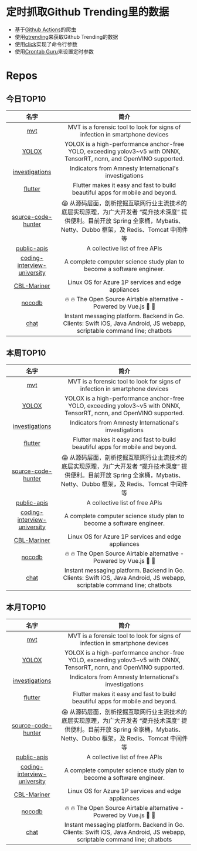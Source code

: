 # 定时抓取Github Trending里的数据
* 基于[Github Actions](https://docs.github.com/en/actions)的爬虫
* 使用[gtrending](https://github.com/hedythedev/gtrending)来获取Github Trending的数据
* 使用[click](https://github.com/pallets/click)实现了命令行参数
* 使用[Crontab Guru](https://crontab.guru/)来设置定时参数

# Repos
## 今日TOP10 
<!-- START OF DAILY_TOP10_REPOS -->
| 名字 | 简介 |
| :----: | :----: |
| [mvt](https://github.com/mvt-project/mvt) | MVT is a forensic tool to look for signs of infection in smartphone devices |
| [YOLOX](https://github.com/Megvii-BaseDetection/YOLOX) | YOLOX is a high-performance anchor-free YOLO, exceeding yolov3~v5 with ONNX, TensorRT, ncnn, and OpenVINO supported. |
| [investigations](https://github.com/AmnestyTech/investigations) | Indicators from Amnesty International's investigations |
| [flutter](https://github.com/flutter/flutter) | Flutter makes it easy and fast to build beautiful apps for mobile and beyond. |
| [source-code-hunter](https://github.com/doocs/source-code-hunter) | 😱 从源码层面，剖析挖掘互联网行业主流技术的底层实现原理，为广大开发者 “提升技术深度” 提供便利。目前开放 Spring 全家桶，Mybatis、Netty、Dubbo 框架，及 Redis、Tomcat 中间件等 |
| [public-apis](https://github.com/public-apis/public-apis) | A collective list of free APIs |
| [coding-interview-university](https://github.com/jwasham/coding-interview-university) | A complete computer science study plan to become a software engineer. |
| [CBL-Mariner](https://github.com/microsoft/CBL-Mariner) | Linux OS for Azure 1P services and edge appliances |
| [nocodb](https://github.com/nocodb/nocodb) | 🔥 🔥 The Open Source Airtable alternative - Powered by Vue.js 🚀 🚀 |
| [chat](https://github.com/tinode/chat) | Instant messaging platform. Backend in Go. Clients: Swift iOS, Java Android, JS webapp, scriptable command line; chatbots |
<!-- END OF DAILY_TOP10_REPOS -->

## 本周TOP10
<!-- START OF WEEKLY_TOP10_REPOS -->
| 名字 | 简介 |
| :----: | :----: |
| [mvt](https://github.com/mvt-project/mvt) | MVT is a forensic tool to look for signs of infection in smartphone devices |
| [YOLOX](https://github.com/Megvii-BaseDetection/YOLOX) | YOLOX is a high-performance anchor-free YOLO, exceeding yolov3~v5 with ONNX, TensorRT, ncnn, and OpenVINO supported. |
| [investigations](https://github.com/AmnestyTech/investigations) | Indicators from Amnesty International's investigations |
| [flutter](https://github.com/flutter/flutter) | Flutter makes it easy and fast to build beautiful apps for mobile and beyond. |
| [source-code-hunter](https://github.com/doocs/source-code-hunter) | 😱 从源码层面，剖析挖掘互联网行业主流技术的底层实现原理，为广大开发者 “提升技术深度” 提供便利。目前开放 Spring 全家桶，Mybatis、Netty、Dubbo 框架，及 Redis、Tomcat 中间件等 |
| [public-apis](https://github.com/public-apis/public-apis) | A collective list of free APIs |
| [coding-interview-university](https://github.com/jwasham/coding-interview-university) | A complete computer science study plan to become a software engineer. |
| [CBL-Mariner](https://github.com/microsoft/CBL-Mariner) | Linux OS for Azure 1P services and edge appliances |
| [nocodb](https://github.com/nocodb/nocodb) | 🔥 🔥 The Open Source Airtable alternative - Powered by Vue.js 🚀 🚀 |
| [chat](https://github.com/tinode/chat) | Instant messaging platform. Backend in Go. Clients: Swift iOS, Java Android, JS webapp, scriptable command line; chatbots |
<!-- END OF WEEKLY_TOP10_REPOS -->

## 本月TOP10
<!-- START OF MONTHLY_TOP10_REPOS -->
| 名字 | 简介 |
| :----: | :----: |
| [mvt](https://github.com/mvt-project/mvt) | MVT is a forensic tool to look for signs of infection in smartphone devices |
| [YOLOX](https://github.com/Megvii-BaseDetection/YOLOX) | YOLOX is a high-performance anchor-free YOLO, exceeding yolov3~v5 with ONNX, TensorRT, ncnn, and OpenVINO supported. |
| [investigations](https://github.com/AmnestyTech/investigations) | Indicators from Amnesty International's investigations |
| [flutter](https://github.com/flutter/flutter) | Flutter makes it easy and fast to build beautiful apps for mobile and beyond. |
| [source-code-hunter](https://github.com/doocs/source-code-hunter) | 😱 从源码层面，剖析挖掘互联网行业主流技术的底层实现原理，为广大开发者 “提升技术深度” 提供便利。目前开放 Spring 全家桶，Mybatis、Netty、Dubbo 框架，及 Redis、Tomcat 中间件等 |
| [public-apis](https://github.com/public-apis/public-apis) | A collective list of free APIs |
| [coding-interview-university](https://github.com/jwasham/coding-interview-university) | A complete computer science study plan to become a software engineer. |
| [CBL-Mariner](https://github.com/microsoft/CBL-Mariner) | Linux OS for Azure 1P services and edge appliances |
| [nocodb](https://github.com/nocodb/nocodb) | 🔥 🔥 The Open Source Airtable alternative - Powered by Vue.js 🚀 🚀 |
| [chat](https://github.com/tinode/chat) | Instant messaging platform. Backend in Go. Clients: Swift iOS, Java Android, JS webapp, scriptable command line; chatbots |
<!-- END OF MONTHLY_TOP10_REPOS -->
